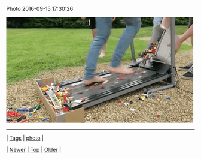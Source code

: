 <!--
title: Photo 2016-09-15 17
date: 2020-06-28T15:27:00.130Z
tags: photo
-->


Photo 2016-09-15 17:30:26

![](150452653209-0.gif)

<!--BOTTOM-POST-NAVIGATION-->
---

| [Tags](tags.md) | [photo](tag-photo.md) |

| [Newer](150444360413.md) | [Top](index.md) | [Older](150484169228.md) |